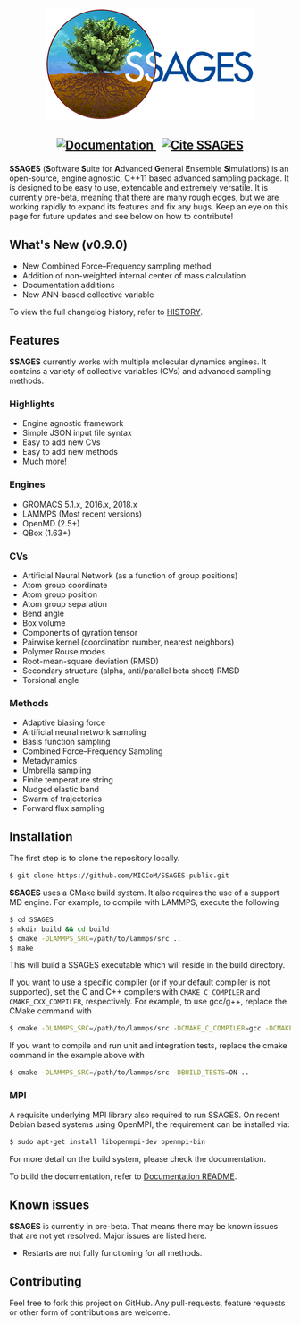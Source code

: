 <div align="center">
  <a href="http://ssagesproject.github.io" target="_blank">
    <img src="doc/assets/ssages-logo.png" alt="SSAGES" height="200">
  </a>
</div>

<h2 align="center">
<p align="center">
  <a href="http://ssagesproject.github.io/docs/index.html" target="_blank">
    <img src="https://img.shields.io/badge/docs-v0.9-blue.svg" alt="Documentation">
  </a>
  &nbsp;
  <a href="https://doi.org/10.1063/1.5008853" target="_blank">
    <img src="https://img.shields.io/badge/doi-10.1063%2F1.5008853-blue" alt="Cite SSAGES">
  </a>
</p>
</h2>

**SSAGES** (**S**oftware **S**uite for **A**dvanced **G**eneral **E**nsemble
**S**imulations) is an open-source, engine agnostic, C++11 based advanced
sampling package.  It is designed to be easy to use, extendable and extremely
versatile. It is currently pre-beta, meaning that there are many rough edges,
but we are working rapidly to expand its features and fix any bugs. Keep an eye
on this page for future updates and see below on how to contribute!

## What's New (v0.9.0)
- New Combined Force–Frequency sampling method
- Addition of non-weighted internal center of mass calculation
- Documentation additions
- New ANN-based collective variable

To view the full changelog history, refer to [HISTORY](HISTORY.md).

<a id="features"></a>
## Features
**SSAGES** currently works with multiple molecular dynamics engines. It contains a variety of collective variables (CVs) and advanced sampling methods.

### Highlights
- Engine agnostic framework
- Simple JSON input file syntax
- Easy to add new CVs
- Easy to add new methods
- Much more!

### Engines
- GROMACS 5.1.x, 2016.x, 2018.x
- LAMMPS (Most recent versions)
- OpenMD (2.5+)
- QBox (1.63+)

### CVs
- Artificial Neural Network (as a function of group positions)
- Atom group coordinate
- Atom group position
- Atom group separation
- Bend angle
- Box volume
- Components of gyration tensor
- Pairwise kernel (coordination number, nearest neighbors)
- Polymer Rouse modes
- Root-mean-square deviation (RMSD)
- Secondary structure (alpha, anti/parallel beta sheet) RMSD
- Torsional angle

### Methods
- Adaptive biasing force
- Artificial neural network sampling
- Basis function sampling
- Combined Force–Frequency Sampling
- Metadynamics
- Umbrella sampling
- Finite temperature string
- Nudged elastic band
- Swarm of trajectories
- Forward flux sampling

<a id="installation"></a>
## Installation
The first step is to clone the repository locally.

```bash
$ git clone https://github.com/MICCoM/SSAGES-public.git
```
**SSAGES** uses a CMake build system. It also requires the use of a support MD engine.
For example, to compile with LAMMPS, execute the following

```bash
$ cd SSAGES
$ mkdir build && cd build
$ cmake -DLAMMPS_SRC=/path/to/lammps/src ..
$ make
```

This will build a SSAGES executable which will reside in the build directory.

If you want to use a specific compiler (or if your default compiler is not supported),
set the C and C++ compilers with `CMAKE_C_COMPILER` and `CMAKE_CXX_COMPILER`, respectively.
For example, to use gcc/g++, replace the CMake command with

```bash
$ cmake -DLAMMPS_SRC=/path/to/lammps/src -DCMAKE_C_COMPILER=gcc -DCMAKE_CXX_COMPILER=g++ ..
```

If you want to compile and run unit and integration tests, replace the cmake command
in the example above with

```bash
$ cmake -DLAMMPS_SRC=/path/to/lammps/src -DBUILD_TESTS=ON ..
```

### MPI

A requisite underlying MPI library also required to run SSAGES.
On recent Debian based systems using OpenMPI, the requirement
can be installed via:

```bash
$ sudo apt-get install libopenmpi-dev openmpi-bin
```

For more detail on the build system, please check the documentation.

To build the documentation, refer to [Documentation README](doc/README.md).

## Known issues
**SSAGES** is currently in pre-beta. That means there may be known issues that are not yet resolved. Major issues are listed here.

- Restarts are not fully functioning for all methods.

## Contributing
Feel free to fork this project on GitHub. Any pull-requests, feature requests or other form of contributions are welcome.
